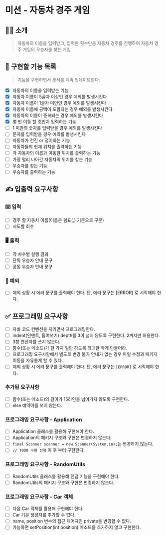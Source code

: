 # 미션 - 자동차 경주 게임

## 💁‍♂️ 소개 
> 자동차의 이름을 입력받고, 입력한 횟수만큼 자동차 경주를 진행하여 자동차 경주 게임의 우승자를 찾는 게임 

## 🎯 구현할 기능 목록 

> 기능을 구현하면서 문서를 계속 업데이트한다.  

- [x] 자동차의 이름을 입력받는 기능 
- [x] 자동차 이름이 5글자 이상인 경우 예외를 발생시킨다
- [x] 자동차 이름이 1글자 미만인 경우 예외를 발생시킨다 
- [x] 자동차 이름에 공백이 포함되는 경우 예외를 발생시킨다  
- [x] 자동차의 이름이 중복되는 경우 예외를 발생시킨다  
- [x] 몇 번 이동 할 것인지 입력하는 기능 
- [ ] 1 미만의 숫자를 입력받을 경우 예외를 발생시킨다  
- [ ] 문자를 입력받을 경우 예외를 발생시킨다 
- [ ] 자동차가 전진 or 정지하는 기능
- [ ] 자동차들의 현재 위치를 출력하는 기능 
- [ ] 각 자동차의 이름과 이동한 위치를 출력하는 기능   
- [ ] 가장 멀리 나아간 자동차의 위치를 찾는 기능 
- [ ] 우승자를 찾는 기능 
- [ ] 우승자를 출력하는 기능 

## ✍️ 입출력 요구사항
### ⌨️ 입력
- [ ] 경주 할 자동차 이름(이름은 쉼표(,) 기준으로 구분)
- [ ] 시도할 회수

### 🖥 출력
- [ ] 각 차수별 실행 결과
- [ ] 단독 우승자 안내 문구
- [ ] 공동 우승자 안내 문구

### 🚨 예외   
- [ ] 예외 상황 시 에러 문구를 출력해야 한다. 단, 에러 문구는 [ERROR] 로 시작해야 한다.

## ✅ 프로그래밍 요구사항
- [ ] 자바 코드 컨벤션을 지키면서 프로그래밍한다.
- [ ] indent(인덴트, 들여쓰기) depth를 3이 넘지 않도록 구현한다. 2까지만 허용한다.
- [ ] 3항 연산자를 쓰지 않는다.
- [ ] 함수(또는 메소드)가 한 가지 일만 하도록 최대한 작게 만들어라.
- [ ] 프로그래밍 요구사항에서 별도로 변경 불가 안내가 없는 경우 파일 수정과 패키지 이동을 자유롭게 할 수 있다.
- [ ] 예외 상황 시 에러 문구를 출력해야 한다. 단, 에러 문구는 `[ERROR]` 로 시작해야 한다.

### 추가된 요구사항
- [ ] 함수(또는 메소드)의 길이가 15라인을 넘어가지 않도록 구현한다.
- [ ] else 예약어를 쓰지 않는다.

### 프로그래밍 요구사항 - Application
- [ ] Application 클래스를 활용해 구현해야 한다.
- [ ] Application의 패키지 구조와 구현은 변경하지 않는다.
- [ ] `final Scanner scanner = new Scanner(System.in);`는 변경하지 않는다.
- [ ] `// TODO 구현 진행` 이 후 부터 구현한다.

### 프로그래밍 요구사항 - RandomUtils
- [ ] RandomUtils 클래스를 활용해 랜덤 기능을 구현해야 한다.
- [ ] RandomUtils의 패키지 구조와 구현은 변경하지 않는다.

### 프로그래밍 요구사항 - Car 객체
- [ ] 다음 Car 객체를 활용해 구현해야 한다.
- [ ] Car 기본 생성자를 추가할 수 없다.
- [ ] name, position 변수의 접근 제어자인 private을 변경할 수 없다.
- [ ] 가능하면 setPosition(int position) 메소드를 추가하지 않고 구현한다.
